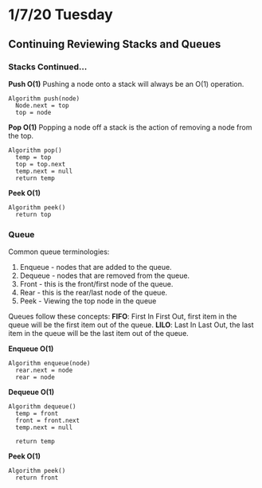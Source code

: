 # 1/7/20 Tuesday

## Continuing Reviewing Stacks and Queues

### Stacks Continued...

**Push O(1)**
Pushing a node onto a stack will always be an O(1) operation. 

```
Algorithm push(node)
  Node.next = top
  top = node
```
**Pop O(1)**
Popping a node off a stack is the action of removing a node from the top. 

```
Algorithm pop()
  temp = top
  top = top.next
  temp.next = null
  return temp
```

**Peek O(1)**

```
Algorithm peek()
  return top
```

### Queue
Common queue terminologies:
1. Enqueue - nodes that are added to the queue.
2. Dequeue - nodes that are removed from the queue.
3. Front - this is the front/first node of the queue.
4. Rear - this is the rear/last node of the queue. 
5. Peek - Viewing the top node in the queue

Queues follow these concepts:
**FIFO**: First In First Out, first item in the queue will be the first item out of the queue. 
**LILO**: Last In Last Out, the last item in the queue will be the last item out of the queue. 

**Enqueue O(1)**

```
Algorithm enqueue(node)
  rear.next = node
  rear = node
```

**Dequeue O(1)**

```
Algorithm dequeue()
  temp = front
  front = front.next
  temp.next = null

  return temp
```

**Peek O(1)**

```
Algorithm peek()
  return front
```
